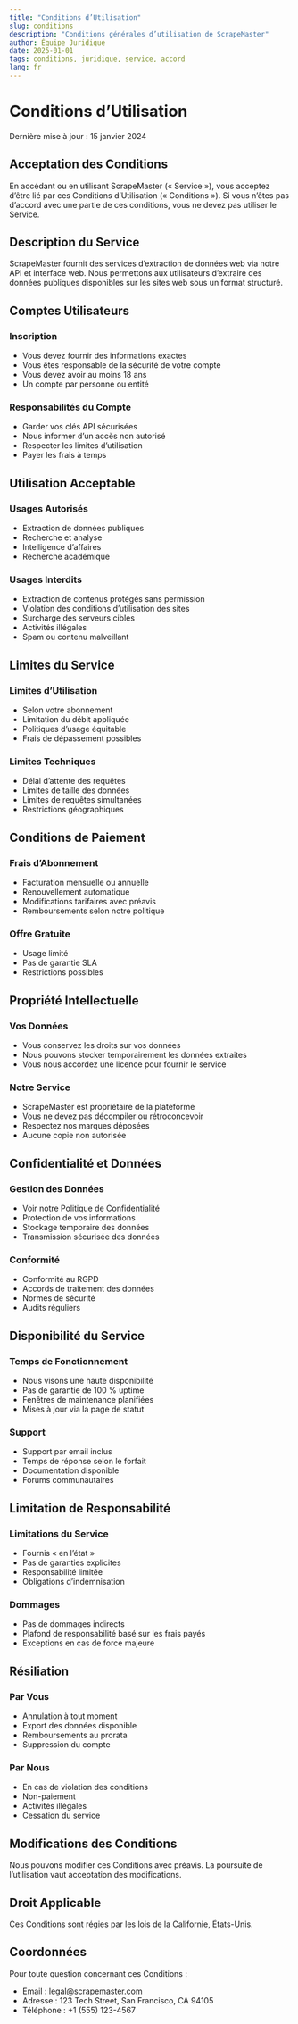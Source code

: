 ```yaml
---
title: "Conditions d’Utilisation"
slug: conditions
description: "Conditions générales d’utilisation de ScrapeMaster"
author: Équipe Juridique
date: 2025-01-01
tags: conditions, juridique, service, accord
lang: fr
---
```


# Conditions d’Utilisation

Dernière mise à jour : 15 janvier 2024

## Acceptation des Conditions

En accédant ou en utilisant ScrapeMaster (« Service »), vous acceptez d’être lié par ces Conditions d’Utilisation (« Conditions »). Si vous n’êtes pas d’accord avec une partie de ces conditions, vous ne devez pas utiliser le Service.

## Description du Service

ScrapeMaster fournit des services d’extraction de données web via notre API et interface web. Nous permettons aux utilisateurs d’extraire des données publiques disponibles sur les sites web sous un format structuré.

## Comptes Utilisateurs

### Inscription
- Vous devez fournir des informations exactes
- Vous êtes responsable de la sécurité de votre compte
- Vous devez avoir au moins 18 ans
- Un compte par personne ou entité

### Responsabilités du Compte
- Garder vos clés API sécurisées
- Nous informer d’un accès non autorisé
- Respecter les limites d’utilisation
- Payer les frais à temps

## Utilisation Acceptable

### Usages Autorisés
- Extraction de données publiques
- Recherche et analyse
- Intelligence d’affaires
- Recherche académique

### Usages Interdits
- Extraction de contenus protégés sans permission
- Violation des conditions d’utilisation des sites
- Surcharge des serveurs cibles
- Activités illégales
- Spam ou contenu malveillant

## Limites du Service

### Limites d’Utilisation
- Selon votre abonnement
- Limitation du débit appliquée
- Politiques d’usage équitable
- Frais de dépassement possibles

### Limites Techniques
- Délai d’attente des requêtes
- Limites de taille des données
- Limites de requêtes simultanées
- Restrictions géographiques

## Conditions de Paiement

### Frais d’Abonnement
- Facturation mensuelle ou annuelle
- Renouvellement automatique
- Modifications tarifaires avec préavis
- Remboursements selon notre politique

### Offre Gratuite
- Usage limité
- Pas de garantie SLA
- Restrictions possibles

## Propriété Intellectuelle

### Vos Données
- Vous conservez les droits sur vos données
- Nous pouvons stocker temporairement les données extraites
- Vous nous accordez une licence pour fournir le service

### Notre Service
- ScrapeMaster est propriétaire de la plateforme
- Vous ne devez pas décompiler ou rétroconcevoir
- Respectez nos marques déposées
- Aucune copie non autorisée

## Confidentialité et Données

### Gestion des Données
- Voir notre Politique de Confidentialité
- Protection de vos informations
- Stockage temporaire des données
- Transmission sécurisée des données

### Conformité
- Conformité au RGPD
- Accords de traitement des données
- Normes de sécurité
- Audits réguliers

## Disponibilité du Service

### Temps de Fonctionnement
- Nous visons une haute disponibilité
- Pas de garantie de 100 % uptime
- Fenêtres de maintenance planifiées
- Mises à jour via la page de statut

### Support
- Support par email inclus
- Temps de réponse selon le forfait
- Documentation disponible
- Forums communautaires

## Limitation de Responsabilité

### Limitations du Service
- Fournis « en l’état »
- Pas de garanties explicites
- Responsabilité limitée
- Obligations d’indemnisation

### Dommages
- Pas de dommages indirects
- Plafond de responsabilité basé sur les frais payés
- Exceptions en cas de force majeure

## Résiliation

### Par Vous
- Annulation à tout moment
- Export des données disponible
- Remboursements au prorata
- Suppression du compte

### Par Nous
- En cas de violation des conditions
- Non-paiement
- Activités illégales
- Cessation du service

## Modifications des Conditions

Nous pouvons modifier ces Conditions avec préavis. La poursuite de l’utilisation vaut acceptation des modifications.

## Droit Applicable

Ces Conditions sont régies par les lois de la Californie, États-Unis.

## Coordonnées

Pour toute question concernant ces Conditions :

- Email : legal@scrapemaster.com  
- Adresse : 123 Tech Street, San Francisco, CA 94105  
- Téléphone : +1 (555) 123-4567
